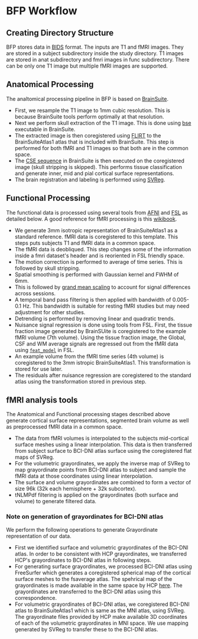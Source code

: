 # BFP Workflow

## Creating Directory Structure
BFP stores data in [BIDS](http://bids.neuroimaging.io/) format. The inputs are T1 and fMRI images. They are stored in a subject subdirectory inside the study directory. T1 images are stored in anat subdirectory and fmri images in func subdirectory. There can be only one T1 image but multiple fMRI images are supported. 

## Anatomical Processing
The analtomical processing pipeline in BFP is based on [BrainSuite](http://brainsuite.org). 
* First, we resample the T1 image to 1mm cubic resolution. This is because BrainSuite tools perform optimally at that resolution. 
* Next we perform skull extraction of the T1 image. This is done using [bse](http://brainsuite.org/processing/surfaceextraction/bse/) executable in BrainSuite.
* The extracted image is then coregistered using [FLIRT](https://fsl.fmrib.ox.ac.uk/fsl/fslwiki/FLIRT) to the BrainSuiteAtlas1 atlas that is included with BrainSuite. This step is performed for both fMRI and T1 images so that both are in the common space. 
* The [CSE sequence](http://brainsuite.org/processing/surfaceextraction/) in BrainSuite is then executed on the coregistered image (skull stripping is skipped). This performs tissue classification and generate inner, mid and pial cortical surface representations.
* The brain registration and labeling is performed using [SVReg](http://brainsuite.org/processing/svreg/).

## Functional Processing
The functional data is processed using several tools from [AFNI](https://afni.nimh.nih.gov/) and [FSL](https://fsl.fmrib.ox.ac.uk/fsl/fslwiki) as detailed below. A good reference for fMRI processing is this [wikibook](https://en.wikibooks.org/wiki/Neuroimaging_Data_Processing#Functional_MRI).
* We generate 3mm isotropic representation of BrainSuiteAtlas1 as a standard reference. fMRI data is coregistered to this template. This steps puts subjects T1 and fMRI data in a common space.
* The fMRI data is deobliqued. This step changes some of the information inside a fmri dataset's header and is reoriented in FSL friendly space. 
* The motion correction is performed to average of time series. This is followed by skull stripping.
* Spatial smoothing is performed with Gaussian kernel and FWHM of 6mm.
* This is followed by [grand mean scaling](http://dbic.dartmouth.edu/wiki/index.php/Global_Scaling) to account for signal differences across sessions.
* A temporal band pass filtering is then applied with bandwidth of 0.005-0.1 Hz. This bandwidth is suitable for resting fMRI studies but may need adjustment for other studies.
* Detrending is performed by removing linear and quadratic trends.
* Nuisance signal regression is done using tools from FSL. First, the tissue fraction image generated by BrainSUite is coregistered to the example fMRI volume (7th volume). Using the tissue fraction image, the Global, CSF and WM average signals are regressed out from the fMRI data using [`feat_model`](https://fsl.fmrib.ox.ac.uk/fsl/fslwiki/FEAT/UserGuide) in FSL.
* An example volume from the fMRI time series (4th volume) is coregistered to the 3mm istropic BrainSuiteAtlas1. This transformation is stored for use later.
* The residuals after nuisance regression are coregistered to the standard atlas using the transformation stored in previous step.

## fMRI analysis tools
The Anatomical and Functional processing stages described above generate cortical surface representations, segmented brain volume as well as preprocessed fMRI data in a common space. 
* The data from fMRI volumes is interpolated to the subjects mid-cortical surface meshes using a linear interpolation. This data is then transferred from subject surface to BCI-DNI atlas surface using the coregistered flat maps of SVReg.
* For the volumetric grayordinates, we apply the inverse map of SVReg to map grayordinate points from BCI-DNI atlas to subject and sample the fMRI data at those coordinates using linear interpolation. 
* The surface and volume grayordinates are combined to form a vector of size 96k (32k each hemisphere + 32k subcortex).
* tNLMPdf filtering is applied on the grayordinates (both surface and volume) to generate filtered data. 

### Note on generation of grayordinates for BCI-DNI atlas
 We perform the following operations to generate Grayordinate representation of our data.
* First we identified surface and volumetric grayordinates of the BCI-DNI atlas. In order to be consistent with HCP grayordinates, we transferred HCP's grayordinates to BCI-DNI atlas in following steps.
* For generating surface grayordinates, we processed BCI-DNI atlas using FreeSurfer which generates a coregistered spherical map of the cortical surface meshes to the fsaverage atlas. The spehrical map of the grayordinates is made available in the same space by HCP [here](https://github.com/Washington-University/Pipelines/tree/master/global/templates/standard_mesh_atlases). The grayordinates are transferred to the BCI-DNI atlas using this correspondence.   
* For volumetric grayordinates of BCI-DNI atlas, we coregistered BCI-DNI atlas to BrainSuiteAtlas1 which is same as the MNI atlas, using SVReg. The grayordinate files provided by HCP make available 3D coordinates of each of the volumetric grayordinates in MNI space. We use mapping generated by SVReg to transfer these to the BCI-DNI atlas. 
